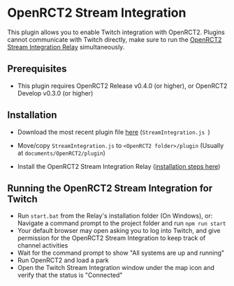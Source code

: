 # OpenRCT2 Stream Integration
This plugin allows you to enable Twitch integration with OpenRCT2. 
Plugins cannot communicate with Twitch directly, make sure to run the [OpenRCT2 Stream Integration Relay](https://github.com/oli414/OpenRCT2StreamIntegration) simultaneously.

## Prerequisites
- This plugin requires OpenRCT2 Release v0.4.0 (or higher), or OpenRCT2 Develop v0.3.0 (or higher)

## Installation
- Download the most recent plugin file [here](https://github.com/oli414/StreamIntegrationPlugin/releases) (`StreamIntegration.js
`)
- Move/copy `StreamIntegration.js` to `<OpenRCT2 folder>/plugin` (Usually at `documents/OpenRCT2/plugin`)

- Install the OpenRCT2 Stream Integration Relay ([installation steps here](https://github.com/oli414/OpenRCT2StreamIntegration))

## Running the OpenRCT2 Stream Integration for Twitch
- Run `start.bat` from the Relay's installation folder (On Windows), or: Navigate a command prompt to the project folder and run `npm run start`
- Your default browser may open asking you to log into Twitch, and give permission for the OpenRCT2 Stream Integration to keep track of channel activities
- Wait for the command prompt to show "All systems are up and running"
- Run OpenRCT2 and load a park
- Open the Twitch Stream Integration window under the map icon and verify that the status is "Connected"
